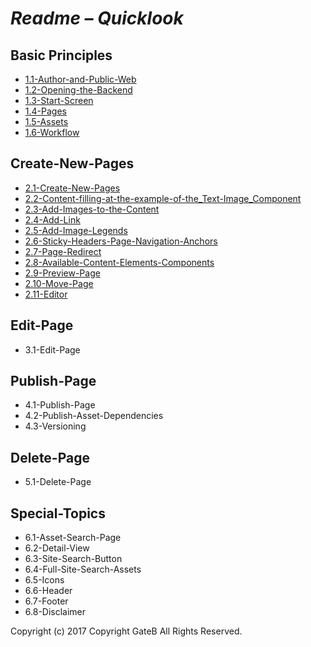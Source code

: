 # *Readme – Quicklook*


## Basic Principles

+ [1.1-Author-and-Public-Web](./BrandBlocks-Documentation/1-Basic-Principles/1.1-Author-and-Public-Web.md)
+ [1.2-Opening-the-Backend](./BrandBlocks-Documentation/1-Basic-Principles/1.2-Opening-the-Backend.md)
+ [1.3-Start-Screen](./BrandBlocks-Documentation/1-Basic-Principles/1.3-Start-Screen.md)
+ [1.4-Pages](./BrandBlocks-Documentation/1-Basic-Principles/1.4-Pages.md)
+ [1.5-Assets](./BrandBlocks-Documentation/1-Basic-Principles/1.5-Assets.md)
+ [1.6-Workflow](./BrandBlocks-Documentation/1-Basic-Principles/1.6-Workflow.md)


## Create-New-Pages

+ [2.1-Create-New-Pages](./BrandBlocks-Documentation/2-Create-New-Pages/2.1-Create-New-Pages.md)
+ [2.2-Content-filling-at-the-example-of-the_Text-Image_Component](./BrandBlocks-Documentation/2-Create-New-Pages/2.2-Content-filling-at-the-example-of-the_Text-Image_Component.md)
+ [2.3-Add-Images-to-the-Content](./BrandBlocks-Documentation/2-Create-New-Pages/2.3-Add-Images-to-the-Content.md)
+ [2.4-Add-Link](./BrandBlocks-Documentation/2-Create-New-Pages/2.4-Add-Link.md)
+ [2.5-Add-Image-Legends](./BrandBlocks-Documentation/2-Create-New-Pages/2.5-Add-Image-Legends.md)
+ [2.6-Sticky-Headers-Page-Navigation-Anchors](./BrandBlocks-Documentation/2-Create-New-Pages/2.6-Sticky-Headers-Page-Navigation-Anchors.md)
+ [2.7-Page-Redirect](./BrandBlocks-Documentation/2-Create-New-Pages/2.7-Page-Redirect.md)
+ [2.8-Available-Content-Elements-Components](./BrandBlocks-Documentation/2-Create-New-Pages/2.8-Available-Content-Elements-Components.md)
+ [2.9-Preview-Page](./BrandBlocks-Documentation/2-Create-New-Pages/2.9-Preview-Page.md)
+ [2.10-Move-Page](./BrandBlocks-Documentation/2-Create-New-Pages/2.10-Move-Page.md)
+ [2.11-Editor](./BrandBlocks-Documentation/2-Create-New-Pages/2.11-Editor.md)

## Edit-Page

+ 3.1-Edit-Page

## Publish-Page

+ 4.1-Publish-Page
+ 4.2-Publish-Asset-Dependencies
+ 4.3-Versioning

## Delete-Page

+ 5.1-Delete-Page

## Special-Topics

+ 6.1-Asset-Search-Page
+ 6.2-Detail-View
+ 6.3-Site-Search-Button
+ 6.4-Full-Site-Search-Assets
+ 6.5-Icons
+ 6.6-Header
+ 6.7-Footer
+ 6.8-Disclaimer

Copyright (c) 2017 Copyright GateB All Rights Reserved.
